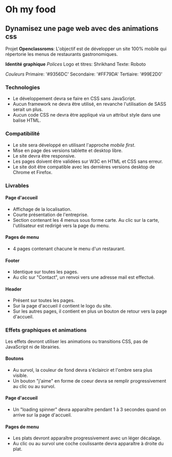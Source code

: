 # Oh my food
## Dynamisez une page web avec des animations css

Projet **Openclassroms**: L'objectif est de développer un site 100% mobile qui répertorie les menus de restaurants gastronomiques.

**Identité graphique**
*Polices*
Logo et titres: Shrikhand
Texte: Roboto

*Couleurs*
Primaire: '#9356DC'
Secondaire: '#FF79DA'
Tertiaire: '#99E2D0'

### Technologies

- Le développement devra se faire en CSS sans JavaScript.
- Aucun framework ne devra être utilisé, en revanche l'utilisation de SASS serait un plus.
- Aucun code CSS ne devra être appliqué via un attribut style dans une balise HTML.

### Compatibilité

- Le site sera développé en utilisant l'approche *mobile first*.
- Mise en page des versions tablette et desktop libre.
- Le site devra être responsive.
- Les pages doivent être validées sur W3C en HTML et CSS sans erreur.
- Le site doit être compatible avec les dernières versions desktop de Chrome et Firefox.

### Livrables

#### Page d'accueil

- Affichage de la localisation.
- Courte présentation de l'entreprise.
- Section contenant les 4 menus sous forme carte. Au clic sur la carte, l'utilisateur est redirigé vers la page du menu.

#### Pages de menu

- 4 pages contenant chacune le menu d'un restaurant.

#### Footer

- Identique sur toutes les pages.
- Au clic sur "Contact", un renvoi vers une adresse mail est effectué.

#### Header

- Présent sur toutes les pages.
- Sur la page d'accueil il contient le logo du site.
- Sur les autres pages, il contient en plus un bouton de retour vers la page d'accueil.

### Effets graphiques et animations

Les effets devront utiliser les animations ou transitions CSS, pas de JavaScript ni de librairies.

#### Boutons

- Au survol, la couleur de fond devra s'éclaircir et l'ombre sera plus visible.
- Un bouton "j'aime" en forme de coeur devra se remplir progressivement au clic ou au survol.

#### Page d'accueil

- Un "loading spinner" devra apparaître pendant 1 à 3 secondes quand on arrive sur la page d'accueil.

#### Pages de menu

- Les plats devront apparaître progressivement avec un léger décalage.
- Au clic ou au survol une coche coulissante devra apparaître à droite du plat.
